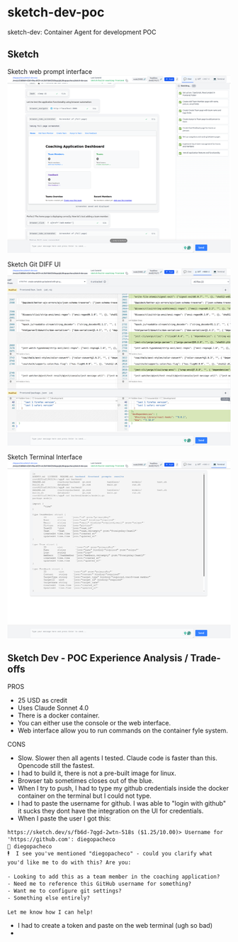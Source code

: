 # sketch-dev-poc

sketch-dev: Container Agent for development POC

## Sketch 

Sketch web prompt interface <br/>
<img src="results/sketch-in-action.png" width="600" height="400" />
<br/>

Sketch Git DIFF UI <br/>
<img src="results/sketch-in-action-diff.png" width="600" height="400" />
<br/>

Sketch Terminal Interface <br/>
<img src="results/sketch-in-action-terminal.png" width="600" height="400" />
<br/>

## Sketch Dev - POC Experience Analysis / Trade-offs

PROS
 * 25 USD as credit
 * Uses Claude Sonnet 4.0
 * There is a docker container. 
 * You can either use the console or the web interface.
 * Web interface allow you to run commands on the container fyle system.

CONS
 - Slow. Slower then all agents I tested. Claude code is faster than this. Opencode still the fastest.
 - I had to build it, there is not a pre-built image for linux. 
 - Browser tab sometimes closes out of the blue.
 - When I try to push, I had to type my github credentials inside the docker container on the terminal but I could not type.
 - I had to paste the username for github. I was able to "login with github" it sucks they dont have the integration on the UI for credentials.
 - When I paste the user I got this:
 ```
 https://sketch.dev/s/fb6d-7qgd-2wtn-518s ($1.25/10.00)> Username for 'https://github.com': diegopacheco
🦸 diegopacheco
🕴️  I see you've mentioned "diegopacheco" - could you clarify what you'd like me to do with this? Are you:

- Looking to add this as a team member in the coaching application?
- Need me to reference this GitHub username for something?
- Want me to configure git settings?
- Something else entirely?

Let me know how I can help!
```
 - I had to create a token and paste on the web terminal (ugh so bad)
 - 
